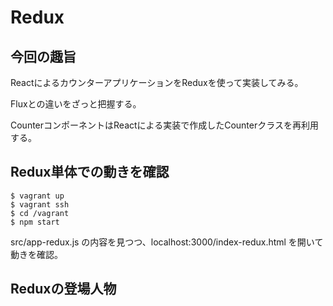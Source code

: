 # Redux

## 今回の趣旨

ReactによるカウンターアプリケーションをReduxを使って実装してみる。

Fluxとの違いをざっと把握する。

CounterコンポーネントはReactによる実装で作成したCounterクラスを再利用する。

## Redux単体での動きを確認

```
$ vagrant up
$ vagrant ssh
$ cd /vagrant
$ npm start
```

src/app-redux.js の内容を見つつ、localhost:3000/index-redux.html を開いて動きを確認。

## Reduxの登場人物
